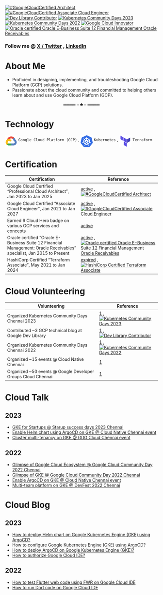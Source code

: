 
[<img src="https://templates.images.credential.net/16590181582433100721069374350922.png" alt="#GoogleCloudCertified Architect" width="100px" height="100px"/>](https://www.credential.net/9912e793-3443-4106-ae12-d68b9a5c7cf8)
[<img src="https://templates.images.credential.net/16590187933301617801540872729153.png" alt="#GoogleCloudCertified Associate Cloud Engineer" width="100px" height="100px"/>](https://www.credential.net/2cfd4c7d-21d5-45e4-bdb0-deeb44ff8a5e)
[<img src="https://developers.google.com/static/profile/badges/community/devlibrarycontributor/badge.svg" alt="Dev Library Contributor" width="100px" height="100px"/>](https://developers.google.com/profile/u/manikandank276)
[<img src="https://images.credly.com/size/680x680/images/ec106369-5571-493d-80dd-8ef7be486870/image.png" alt="Kubernetes Community Days 2023" width="100px" height="100px"/>](https://www.credly.com/badges/238b0ecc-2d8a-4cc2-8030-c4bffca5a378)
[<img src="https://images.credly.com/size/680x680/images/7d985777-5530-4a6f-b826-7685c4cc0ea7/image.png" alt="Kubernetes Community Days 2022" width="100px" height="100px"/>](https://www.credly.com/badges/88c72f1b-eecf-42b6-a688-3b2aee53f584)
[<img src="https://developers.google.com/static/profile/badges/community/innovators/cloud/2021_member/badge.svg" alt="Google Cloud Innovator" width="100px" height="100px"/>](https://developers.google.com/profile/u/manikandank276)	
[<img src="https://images.credly.com/size/680x680/images/e9f394a5-e65a-4116-b8a8-9818ed6ba30f/Oracle_Specialist_Badge__1_.png" alt="Oracle certified Oracle E-Business Suite 12 Financial Management Oracle Receivables" width="100px" height="100px"/>](https://www.credly.com/badges/b9966f68-8bba-4df9-870b-f21f7241313b)

### Follow me @ [X / Twitter](https://twitter.com/manikandank276) , [LinkedIn](https://www.linkedin.com/in/manikandank276)

# About Me
- Proficient in designing, implementing, and troubleshooting Google Cloud Platform (GCP) solutions.
- Passionate about the cloud community and committed to helping others learn about and use Google Cloud Platform (GCP).

<p align="center">════ ⋆★⋆ ════</p>
  
# Technology
[<img src="https://raw.githubusercontent.com/devicons/devicon/master/icons/googlecloud/googlecloud-original.svg" alt="Google Cloud Platform (GCP)" width="40px" height="40px" align='middle'/>](https://cloud.google.com/) `Google Cloud Platform (GCP)` , [<img src="https://raw.githubusercontent.com/devicons/devicon/master/icons/kubernetes/kubernetes-plain.svg" alt="Kubernetes" width="40px" height="40px" align='middle'/>](https://kubernetes.io/) `Kubernetes` , [<img src="https://raw.githubusercontent.com/devicons/devicon/master/icons/terraform/terraform-original.svg" alt="Terraform" width="40px" height="40px" align='middle'/>](https://www.terraform.io/) `Terraform`

# Certification
| Certification                                                                                               | Reference                                                               |
|-------------------------------------------------------------------------------------------------------------|-------------------------------------------------------------------------|
| Google Cloud Certified “Professional Cloud Architect”, Jan 2023 to Jan 2025                                 | [active](https://www.credential.net/9912e793-3443-4106-ae12-d68b9a5c7cf8) , [<img src="https://templates.images.credential.net/16590181582433100721069374350922.png" alt="#GoogleCloudCertified Architect" width="100px" height="100px"/>](https://www.credential.net/9912e793-3443-4106-ae12-d68b9a5c7cf8)    |
| Google Cloud Certified “Associate Cloud Engineer”, Jan 2021 to Jan 2027                                     | [active](https://www.credential.net/2cfd4c7d-21d5-45e4-bdb0-deeb44ff8a5e) , [<img src="https://templates.images.credential.net/16590187933301617801540872729153.png" alt="#GoogleCloudCertified Associate Cloud Engineer" width="100px" height="100px"/>](https://www.credential.net/2cfd4c7d-21d5-45e4-bdb0-deeb44ff8a5e)   |
| Earned 6 Cloud Hero badge on various GCP services and concepts                                              | [active](https://www.cloudskillsboost.google/public_profiles/f276175c-b728-45d7-b108-02354cb03ba4)  |
| Oracle certified “Oracle E-Business Suite 12 Financial Management: Oracle Receivables” specialist, Jan 2015 to Present | [active](https://www.credly.com/badges/b9966f68-8bba-4df9-870b-f21f7241313b) , [<img src="https://images.credly.com/size/680x680/images/e9f394a5-e65a-4116-b8a8-9818ed6ba30f/Oracle_Specialist_Badge__1_.png" alt="Oracle certified Oracle E-Business Suite 12 Financial Management Oracle Receivables" width="100px" height="100px"/>](https://www.credly.com/badges/b9966f68-8bba-4df9-870b-f21f7241313b) |
| HashiCorp Certified “Terraform Associate”, May 2021 to Jan 2024                                             | [expired](https://www.credly.com/badges/0a7d6791-e971-4dac-b8f3-fe02701d5bbe) , [<img src="https://images.credly.com/size/680x680/images/99289602-861e-4929-8277-773e63a2fa6f/image.png" alt="HashiCorp Certified Terraform Associate" width="100px" height="100px"/>](https://www.credly.com/badges/0a7d6791-e971-4dac-b8f3-fe02701d5bbe) |


# Cloud Volunteering
| Volunteering                                                 | Reference                                                               |
|--------------------------------------------------------------|-------------------------------------------------------------------------|
| Organized Kubernetes Community Days Chennai 2023             | [1](https://www.credly.com/badges/238b0ecc-2d8a-4cc2-8030-c4bffca5a378) , [<img src="https://images.credly.com/size/680x680/images/ec106369-5571-493d-80dd-8ef7be486870/image.png" alt="Kubernetes Community Days 2023" width="100px" height="100px"/>](https://www.credly.com/badges/238b0ecc-2d8a-4cc2-8030-c4bffca5a378) |
| Contributed ~3 GCP technical blog at Google Dev Library      | [1](https://devlibrary.withgoogle.com/authors/manikandank276) , [<img src="https://developers.google.com/static/profile/badges/community/devlibrarycontributor/badge.svg" alt="Dev Library Contributor" width="100px" height="100px"/>](https://developers.google.com/profile/u/manikandank276)           |
| Organized Kubernetes Community Days Chennai 2022             | [1](https://www.credly.com/badges/88c72f1b-eecf-42b6-a688-3b2aee53f584) , [<img src="https://images.credly.com/size/680x680/images/7d985777-5530-4a6f-b826-7685c4cc0ea7/image.png" alt="Kubernetes Community Days 2022" width="100px" height="100px"/>](https://www.credly.com/badges/88c72f1b-eecf-42b6-a688-3b2aee53f584) |
| Organized ~15 events @ Cloud Native Chennai                  | [1](https://community.cncf.io/chennai/)                                 |
| Organized ~50 events @ Google Developer Groups Cloud Chennai | [1](https://gdg.community.dev/gdg-cloud-chennai/)                       |

# Cloud Talk
## 2023
- [GKE for Startups @ Starup success days 2023 Chennai](https://twitter.com/manikandank276/status/1721201659916034197)
- [Enable Helm chart using ArgoCD on GKE @ Cloud Native Chennai event
](https://community.cncf.io/events/details/cncf-chennai-presents-enable-helm-chart-using-argocd-on-google-kubernetes-engine-gke/)
- [Cluster multi-tenancy on GKE @ GDG Cloud Chennai event](https://gdg.community.dev/events/details/google-gdg-cloud-chennai-presents-google-cloud-shuffle-mar-2023/)

## 2022
- [Glimpse of Google Cloud Ecosystem @ Google Cloud Community Day 2022 Chennai](https://gdg.community.dev/events/details/google-gdg-cloud-chennai-presents-google-cloud-community-day-2022-chennai/)
- [Glimpse of GKE @ Google Cloud Community Day 2022 Chennai](https://gdg.community.dev/events/details/google-gdg-cloud-chennai-presents-google-cloud-community-day-2022-chennai/)
- [Enable ArgoCD on GKE @ Cloud Native Chennai event](https://community.cncf.io/events/details/cncf-chennai-presents-enable-argocd-on-google-kubernetes-engine-gke/)
- [Multi-team platform on GKE @ DevFest 2022 Chennai](https://devfest.gdgchennai.in/agenda)

# Cloud Blog
## 2023
- [How to deploy Helm chart on Google Kubernetes Engine (GKE) using ArgoCD?](https://manikandank276.hashnode.dev/how-to-deploy-helm-chart-on-google-kubernetes-engine-gke-using-argocd)
- [How to configure Google Kubernetes Engine (GKE) using ArgoCD?](https://manikandank276.hashnode.dev/how-to-configure-google-kubernetes-engine-gke-using-argocd)
- [How to deploy ArgoCD on Google Kubernetes Engine (GKE)?](https://manikandank276.hashnode.dev/how-to-deploy-argocd-on-google-kubernetes-engine-gke)
- [How to authorize Google Cloud IDE?](https://manikandank276.hashnode.dev/how-to-authorize-google-cloud-ide)

## 2022
- [How to test Flutter web code using FWR on Google Cloud IDE](https://manikandank276.hashnode.dev/how-to-test-flutter-web-code-using-fwr-on-google-cloud-ide)
- [How to run Dart code on Google Cloud IDE](https://manikandank276.hashnode.dev/how-to-run-dart-code-on-google-cloud-ide)
